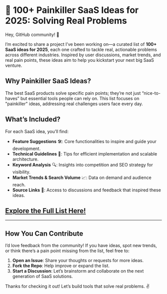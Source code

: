 # 🚀 100+ Painkiller SaaS Ideas for 2025: Solving Real Problems

Hey, GitHub community! 👋

I’m excited to share a project I’ve been working on—a curated list of **100+ SaaS ideas for 2025**, each one crafted to tackle real, actionable problems across different industries. Inspired by user discussions, market trends, and real pain points, these ideas aim to help you kickstart your next big SaaS venture.

## Why Painkiller SaaS Ideas?
The best SaaS products solve specific pain points; they’re not just “nice-to-haves” but essential tools people can rely on. This list focuses on "painkiller" ideas, addressing real challenges users face every day.

## What’s Included?
For each SaaS idea, you’ll find:
- **Feature Suggestions** 🛠️: Core functionalities to inspire and guide your development.
- **Technical Guidelines** 📐: Tips for efficient implementation and scalable architecture.
- **Keyword Analysis** 🔍: Insights into competition and SEO strategy for visibility.
- **Market Trends & Search Volume** 📈: Data on demand and audience reach.
- **Source Links** 🔗: Access to discussions and feedback that inspired these ideas.

## [Explore the Full List Here!](https://my-saas-ideas.com/100-great-saas-product-ideas)

---

## How You Can Contribute
I’d love feedback from the community! If you have ideas, spot new trends, or think there’s a pain point missing from the list, feel free to:
1. **Open an Issue**: Share your thoughts or requests for more ideas.
2. **Fork the Repo**: Help improve or expand the list.
3. **Start a Discussion**: Let’s brainstorm and collaborate on the next generation of SaaS solutions.

Thanks for checking it out! Let’s build tools that solve real problems. ✌️
